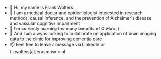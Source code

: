 - 👋 Hi, my name is Frank Wolters
- 👀 I am a medical doctor and epidemiologist interested in research methods, causal inference, and the prevention of Alzheimer's disease and vascular cognitive impairment
- 🌱 I’m currently learning the many benefits of GitHub ;)
- 💞️ And I am alwyas looking to collaborate on application of brain imaging data to the clinic for improving dementia care
- 📫 Feel free to leave a message via LinkedIn or f.j.wolters[at]erasmusmc.nl

<!---
fjwolters/fjwolters is a ✨ special ✨ repository because its `README.md` (this file) appears on your GitHub profile.
You can click the Preview link to take a look at your changes.
--->
